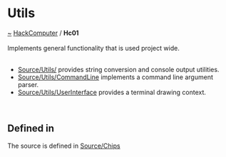 <a id="utils"></a>
<h1>Utils</h1>
<a id="a01576"></a>
<a href="https://github.com/CharlesCarley/HackComputer#~">~</a>
<a href="index.md#index">HackComputer</a>
<span class="inline-text">/</span>
<span class="bold-text"><b>Hc01</b></span>
<br/>
<br/>
<span class="inline-text">Implements general functionality that is used project wide.</span>
<br/>
<br/>
<ul>
<li><a href="../../Source/Utils/#source-utils-">Source/Utils/</a>
<span class="inline-text"> provides string conversion and console output utilities.</span>
</li>
<li><a href="../../Source/Utils/CommandLine#source-utils-commandline">Source/Utils/CommandLine</a>
<span class="inline-text"> implements a command line argument parser.</span>
</li>
<li><a href="../../Source/Utils/UserInterface#source-utils-userinterface">Source/Utils/UserInterface</a>
<span class="inline-text"> provides a terminal drawing context.</span>
</li>
</ul>
<br/>
<a id="a01577_1hc02defined"></a>
<a id="defined-in"></a>
<h2>Defined in</h2>
<span class="inline-text">The source is defined in </span>
<a href="../../Source/Chips#source-chips">Source/Chips</a>
<br/>
</div>
</div>
</body>
</html>
